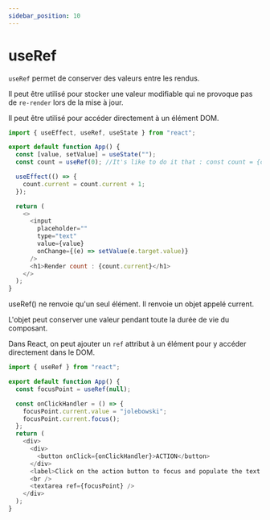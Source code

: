 ```yaml
---
sidebar_position: 10
---
```


# useRef

`useRef` permet de conserver des valeurs entre les rendus.

Il peut être utilisé pour stocker une valeur modifiable qui ne provoque pas de `re-render` lors de la mise à jour.

Il peut être utilisé pour accéder directement à un élément DOM.

```javascript
import { useEffect, useRef, useState } from "react";

export default function App() {
  const [value, setValue] = useState("");
  const count = useRef(0); //It's like to do it that : const count = {current: 0}.

  useEffect(() => {
    count.current = count.current + 1;
  });

  return (
    <>
      <input
        placeholder=""
        type="text"
        value={value}
        onChange={(e) => setValue(e.target.value)}
      />
      <h1>Render count : {count.current}</h1>
    </>
  );
}
```

useRef() ne renvoie qu'un seul élément. Il renvoie un objet appelé current.

L'objet peut conserver une valeur pendant toute la durée de vie du composant.

Dans React, on peut ajouter un `ref` attribut à un élément pour y accéder directement dans le DOM.

```javascript
import { useRef } from "react";

export default function App() {
  const focusPoint = useRef(null);

  const onClickHandler = () => {
    focusPoint.current.value = "jolebowski";
    focusPoint.current.focus();
  };
  return (
    <div>
      <div>
        <button onClick={onClickHandler}>ACTION</button>
      </div>
      <label>Click on the action button to focus and populate the text.</label>
      <br />
      <textarea ref={focusPoint} />
    </div>
  );
}
```
